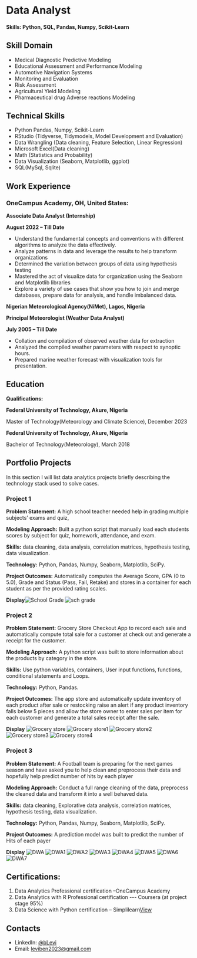 # Data Analyst

#### Skills: Python, SQL, Pandas, Numpy, Scikit-Learn

## Skill Domain
- Medical Diagnostic Predictive Modeling
- Educational Assessment and Performance Modeling
- Automotive Navigation Systems
- Monitoring and Evaluation
- Risk Assessment
- Agricultural Yield Modeling
- Pharmaceutical drug Adverse reactions Modeling

## Technical Skills
- Python Pandas, Numpy, Scikit-Learn
- RStudio (Tidyverse, Tidymodels, Model Development and Evaluation) 
- Data Wrangling (Data cleaning, Feature Selection, Linear Regression)
- Microsoft Excel(Data cleaning)
- Math (Statistics and Probability)
- Data Visualization (Seaborn, Matplotlib, ggplot)
- SQL(MySql, Sqlite)

## Work Experience

### OneCampus Academy, OH, United States:

**Associate Data Analyst (Internship)**

**August 2022 – Till Date**
- Understand the fundamental concepts and conventions with different algorithms to analyze the data effectively.
- Analyze patterns in data and leverage the results to help transform organizations
- Determined the variation between groups of data using hypothesis testing
- Mastered the act of visualize data for organization using the Seaborn and Matplotlib libraries
- Explore a variety of use cases that show you how to join and merge databases, prepare data for analysis, and handle imbalanced data.

**Nigerian Meteorological Agency(NiMet), Lagos, Nigeria**

**Principal Meteorologist (Weather Data Analyst)**

**July 2005 – Till Date**
-	Collation and compilation of observed weather data for extraction
-	Analyzed the compiled weather parameters with respect to synoptic hours.
-	Prepared marine weather forecast with visualization tools for presentation.

## Education 

**Qualifications:**

**Federal University of Technology, Akure, Nigeria**

Master of Technology(Meteorology and Climate Science),
December 2023

**Federal University of Technology, Akure, Nigeria**

Bachelor of Technology(Meteorology),
March 2018


## Portfolio Projects

In this section I will list data analytics projects briefly describing the technology stack used to solve cases.

### Project 1

**Problem Statement:** 
A high school teacher needed help in grading multiple subjects’ exams and quiz,

**Modeling Approach:** 
Built a python script that manually load each students scores by subject for quiz, homework, attendance, and exam.

**Skills:** data cleaning, data analysis, correlation matrices, hypothesis testing, data visualization.

**Technology:** Python, Pandas, Numpy, Seaborn, Matplotlib, SciPy.

**Project Outcomes:**
Automatically computes the Average Score, GPA (0 to 5.0), Grade and Status (Pass, Fail, Retake) and stores in a container for each student as per the provided rating scales.

**Display**![School Grade](https://github.com/Blab2023/DataAnalyst/assets/122015022/3e659e00-3838-4692-9c13-a0a43294a8c7)
           ![sch grade](https://github.com/Blab2023/DataAnalyst/assets/122015022/127e351e-9525-4853-a1f2-233e3e6f9172)


### Project 2

**Problem Statement:**
Grocery Store Checkout App to record each sale and automatically compute total sale for a customer at check out and generate a receipt for the customer.

**Modeling Approach:** 
A python script was built to store information about the products by category in the store.

**Skills:** Use python variables, containers, User input functions, functions, conditional statements and Loops.

**Technology:** Python, Pandas.

**Project Outcomes:** The app store and automatically update inventory of each product after sale or restocking raise an alert if any product inventory falls below 5 pieces and allow the store owner to enter sales per item for each customer and generate a total sales receipt after the sale.

**Display**
![Grocery store](https://github.com/Blab2023/DataAnalyst/assets/122015022/4823bdbe-c67e-49f3-a603-4b60666b1ef6)
![Grocery store1](https://github.com/Blab2023/DataAnalyst/assets/122015022/29c64102-79e6-4adf-9842-811457e6a414)
![Grocery store2](https://github.com/Blab2023/DataAnalyst/assets/122015022/fdda51d8-3af2-423f-b242-fff55a22ea9b)
![Grocery store3](https://github.com/Blab2023/DataAnalyst/assets/122015022/c2cbdc8f-fb72-4417-9e21-830527437bbd)
![Grocery store4](https://github.com/Blab2023/DataAnalyst/assets/122015022/d202ffd8-defa-49de-92e1-8d9181c7703e)




### Project 3

**Problem Statement:** 
A Football team is preparing for the next games season and have asked you to help clean and preprocess their data and hopefully help predict number of hits by each player

**Modeling Approach:** 
Conduct a full range cleaning of the data, preprocess the cleaned data and transform it into a well behaved data.

**Skills:** data cleaning, Explorative data analysis, correlation matrices, hypothesis testing, data visualization.

**Technology:** Python, Pandas, Numpy, Seaborn, Matplotlib, SciPy.

**Project Outcomes:** A prediction model was built to predict the number of Hits of each payer

**Display**
![DWA](https://github.com/Blab2023/DataAnalyst/assets/122015022/77a7ca22-9acf-425d-9a5a-1fa020ba675d)
![DWA1](https://github.com/Blab2023/DataAnalyst/assets/122015022/3bcfbe25-16d1-4151-943f-5b4a013982d2)
![DWA2](https://github.com/Blab2023/DataAnalyst/assets/122015022/14edf0b1-c652-4cd5-8e3c-1df01390ab91)
![DWA3](https://github.com/Blab2023/DataAnalyst/assets/122015022/71c031ba-73de-47f0-8b84-95f1e0b9c12f)
![DWA4](https://github.com/Blab2023/DataAnalyst/assets/122015022/6fb5c494-0bb6-4457-8a02-a194baa70450)
![DWA5](https://github.com/Blab2023/DataAnalyst/assets/122015022/b29e2558-1a6f-439a-87f3-885f7e6f0c23)
![DWA6](https://github.com/Blab2023/DataAnalyst/assets/122015022/59142b87-46f9-4b3a-a788-8d7a85d83d89)
![DWA7](https://github.com/Blab2023/DataAnalyst/assets/122015022/07b536d4-9bcc-4969-b1a8-628ddd89d66c)



## Certifications:
1.	Data Analytics Professional certification –OneCampus Academy
2.	Data Analytics with R Professional certification --- Coursera (at project stage 95%)
3.	Data Science with Python certification – Simplilearn[View](https://simpli-web.app.link/e/r3jDHJnnNCb)


## Contacts
- LinkedIn: [@bLevi](https://www.linkedin.com/in/benson-levi-9867146b/)
- Email: leviben2023@gmail.com

